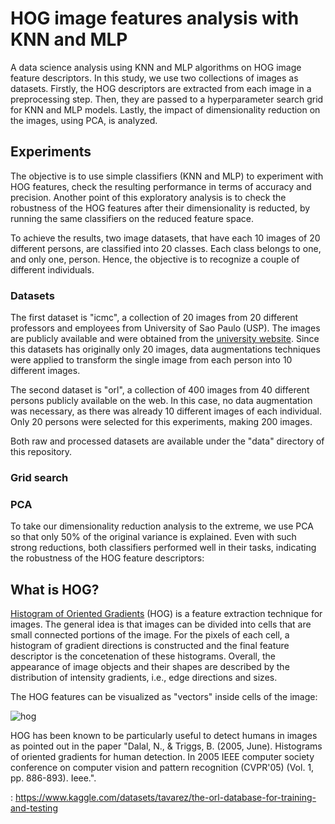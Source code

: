 # HOG image features analysis with KNN and MLP
A data science analysis using KNN and MLP algorithms on HOG image feature descriptors. In this study, we use two collections of images as datasets. Firstly, the HOG descriptors are extracted from each image in a preprocessing step. Then, they are passed to a hyperparameter search grid for KNN and MLP models. Lastly, the impact of dimensionality reduction on the images, using PCA, is analyzed.


## Experiments
The objective is to use simple classifiers (KNN and MLP) to experiment with HOG features, check the resulting performance in terms of accuracy and precision. Another point of this exploratory analysis is to check the robustness of the HOG features after their dimensionality is reducted, by running the same classifiers on the reduced feature space.

To achieve the results, two image datasets, that have each 10 images of 20 different persons, are classified into 20 classes. Each class belongs to one, and only one, person. Hence, the objective is to recognize a couple of different individuals.

### Datasets
The first dataset is "icmc", a collection of 20 images from 20 different professors and employees from University of Sao Paulo (USP). The images are publicly available and were obtained from the [university website]. Since this datasets has originally only 20 images, data augmentations techniques were applied to transform the single image from each person into 10 different images.

The second dataset is "orl", a collection of 400 images from 40 different persons publicly available on the web. In this case, no data augmentation was necessary, as there was already 10 different images of each individual. Only 20 persons were selected for this experiments, making 200 images.

Both raw and processed datasets are available under the "data" directory of this repository.

### Grid search


### PCA
To take our dimensionality reduction analysis to the extreme, we use PCA so that only 50% of the original variance is explained. Even with such strong reductions, both classifiers performed well in their tasks, indicating the robustness of the HOG feature descriptors:


## What is HOG?
[Histogram of Oriented Gradients] (HOG) is a feature extraction technique for images. The general idea is that images can be divided into cells that are small connected portions of the image. For the pixels of each cell, a histogram of gradient directions is constructed and the final feature descriptor is the concetenation of these histograms. Overall, the appearance of image objects and their shapes are described by the distribution of intensity gradients, i.e., edge directions and sizes.

The HOG features can be visualized as "vectors" inside cells of the image:

![hog](https://user-images.githubusercontent.com/33037020/176957511-c6e82268-89c3-4548-822e-d3d86b74b182.png)

HOG has been known to be particularly useful to detect humans in images as pointed out in the paper "Dalal, N., & Triggs, B. (2005, June). Histograms of oriented gradients for human detection. In 2005 IEEE computer society conference on computer vision and pattern recognition (CVPR'05) (Vol. 1, pp. 886-893). Ieee.".

[//]: #
[Histogram of Oriented Gradients]: https://en.wikipedia.org/wiki/Histogram_of_oriented_gradients
[university website]: https://icmc.usp.br/pessoas
: https://www.kaggle.com/datasets/tavarez/the-orl-database-for-training-and-testing
